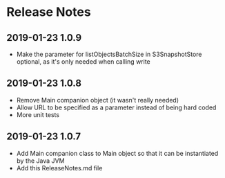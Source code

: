 # Release Notes

## 2019-01-23 1.0.9
  * Make the parameter for listObjectsBatchSize in S3SnapshotStore optional, as it's only needed when calling write

## 2019-01-23 1.0.8
  * Remove Main companion object (it wasn't really needed) 
  * Allow URL to be specified as a parameter instead of being hard coded
  * More unit tests

## 2019-01-23 1.0.7 
  * Add Main companion class to Main object so that it can be instantiated by the Java JVM
  * Add this ReleaseNotes.md file

